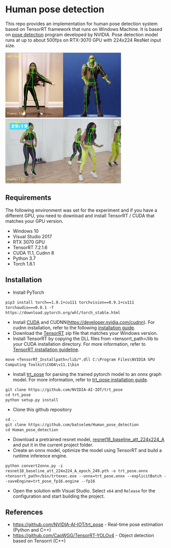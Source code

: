 # Human pose detection 
This repo provides an implementation for human pose detection system based on TensorRT framework that runs on Windows Machine. It is based on [pose detection](https://github.com/NVIDIA-AI-IOT/trt_pose) program developed by NVIDIA. Pose detection model runs at up to about 500fps on RTX-3070 GPU with 224x224 ResNet input size. 

![example-gif-1](results/test1.gif)
![example-gif-2](results/test2.gif)

## Requirements
The following environment was set for the experiment and if you have a different GPU, you need to download and install TensorRT / CUDA that matches your GPU version.
- Windows 10
- Visual Studio 2017
- RTX 3070 GPU
- TensorRT 7.2.1.6
- CUDA 11.1, Cudnn 8
- Python 3.7
- Torch 1.8.1

## Installation
- Install PyTorch 
```
pip3 install torch==1.8.1+cu111 torchvision==0.9.1+cu111 torchaudio===0.8.1 -f https://download.pytorch.org/whl/torch_stable.html
```
- Install [CUDA](https://developer.nvidia.com/cuda-11.1.0-download-archive) and CUDNN(https://developer.nvidia.com/cudnn). For cudnn installation, refer to the following [installation guide](https://docs.nvidia.com/deeplearning/cudnn/install-guide/index.html).
- Download the [TensorRT](https://developer.nvidia.com/nvidia-tensorrt-download) zip file that matches your Windows version.
- Install TensorRT by copying the DLL files from <tensorrt_path>/lib to your CUDA installation directory. For more information, refer to [TensorRT installation guideline](https://docs.nvidia.com/deeplearning/tensorrt/install-guide/index.html).
```
move <TensorRT_Installpath>/lib/*.dll C:\Program Files\NVIDIA GPU Computing Toolkit\CUDA\v11.1\bin
```

- Install [trt_pose](https://github.com/NVIDIA-AI-IOT/trt_pose) for parsing the trained pytorch model to an onnx graph model. For more information, refer to [trt_pose installation guide](https://github.com/haotian-liu/yolact_edge/blob/master/INSTALL.md).
```
git clone https://github.com/NVIDIA-AI-IOT/trt_pose
cd trt_pose
python setup.py install
```
- Clone this github repository 
```
cd ..
git clone https://github.com/batselem/Human_pose_detection
cd Human_pose_detection
```
- Download a pretrained resnet model, [resnet18_baseline_att_224x224_A](https://drive.google.com/file/d/1XYDdCUdiF2xxx4rznmLb62SdOUZuoNbd/view) and put it in the current project folder.
- Create an onnx model, optimize the model using TensorRT and build a runtime inference engine.
```
python convert2onnx.py -i resnet18_baseline_att_224x224_A_epoch_249.pth -o trt_pose.onnx
<tensorrt_path>/bin/trtexec.exe --onnx=trt_pose.onnx --explicitBatch --saveEngine=trt_pose_fp16.engine --fp16
```
- Open the solution with Visual Studio. Select `x64` and `Release` for the configuration and start building the project. 

## References
  - https://github.com/NVIDIA-AI-IOT/trt_pose - Real-time pose estimation (Python and C++)
  - https://github.com/CaoWGG/TensorRT-YOLOv4 - Object detection based on Tensorrt (C++)

